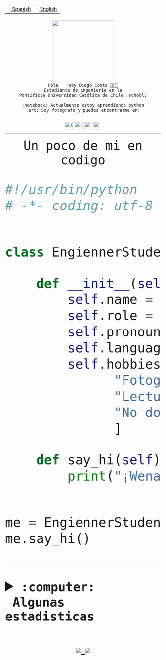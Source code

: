 <table border="0"  align="right">
 <tr><td><a href="README.md"><img src="https://upload.wikimedia.org/wikipedia/commons/thumb/8/89/Bandera_de_Espa%C3%B1a.svg/1200px-Bandera_de_Espa%C3%B1a.svg.png" height="10"> Spanish</a></td>
 <td><a href="README.en.md"><img src="https://upload.wikimedia.org/wikipedia/commons/a/a4/Flag_of_the_United_States.svg" height="10"> English</a></td></tr>
</table><br><br><br>


<p align="center">
  <img src="https://github.com/diegocostares/diegocostares/blob/main/Images/aaa2.gif?raw=true" width="200px">
  <br><samp>
    Hola <img src="https://media.giphy.com/media/hvRJCLFzcasrR4ia7z/giphy.gif" width="16px"> soy Diego Costa 👨🏻‍💻<br>
    Estudiante de ingeniería en la <br>
    Pontificia Universidad Católica de Chile :school:<br>
  <br>
    :notebook: Actualmente estoy aprendiendo python <br>
    :art: Soy fotografo y puedes encontrarme en: <br>
  <br></samp>
  
</p>

<p align="center">
   <a href="https://instagram.com/diegocosta_no" target="blank">
    <img 
    align="center" src="https://cdn.jsdelivr.net/npm/simple-icons@3.0.1/icons/instagram.svg" alt="instagram" height="25px" width="25px" />
  </a>
  <a style="border: 3px solid; color: white;"href="https://t.me/diegocosta_no" target="blank">
  <img
  align="center" alt="Telegram" width="25px" src="https://icons-for-free.com/iconfiles/png/512/Telegram-1324888767380505522.png" />
</a>
<a href="https://api.whatsapp.com/send?phone=56971897835&text=Hola!" target="blank">
  <img
  align="center" alt="wtsp" width="25px" src="https://img.icons8.com/pastel-glyph/2x/whatsapp--v2.png" />
</a>
<a href="https://www.linkedin.com/in/diego-costa-786249213/" target="blank">
  <img
  align="center" alt="wtsp" width="25px" src="https://img.icons8.com/metro/452/linkedin.png" />
</a>

  </a>
</p>

---


<p align="center"><font size="25"><samp>Un poco de mi en codigo</samp></front></p>


```python
#!/usr/bin/python
# -*- coding: utf-8 -*-


class EngiennerStudent:

    def __init__(self):
        self.name = "Diego Costa"
        self.role = "Estudiante"
        self.pronouns = "he/him"
        self.language_spoken = ["es_CL", "en_US"]
        self.hobbies = [
              "Fotografia",
              "Lectura",
              "No dormir",
              ]

    def say_hi(self):
        print("¡Wena mundo!")


me = EngiennerStudent()
me.say_hi()
```
---
<details>
  <summary><b><samp>:computer: &nbsp;Algunas estadisticas</samp></b></summary>
  <br/></p>

<!--START_SECTION:waka-->
![Code Time](http://img.shields.io/badge/Code%20Time-454%20hrs%207%20mins-blue)

**Soy nocturno 🦉** 

```text
🌞 Mañana     6 commits      ░░░░░░░░░░░░░░░░░░░░░░░░░   2.11% 
🌆 Día        107 commits    █████████░░░░░░░░░░░░░░░░   37.54% 
🌃 Tarde      83 commits     ███████░░░░░░░░░░░░░░░░░░   29.12% 
🌙 Noche      89 commits     ███████░░░░░░░░░░░░░░░░░░   31.23%

```
📅 **Soy más productivo los Miércoles** 

```text
Lunes        22 commits     ██░░░░░░░░░░░░░░░░░░░░░░░   7.72% 
Martes       28 commits     ██░░░░░░░░░░░░░░░░░░░░░░░   9.82% 
Miércoles    110 commits    █████████░░░░░░░░░░░░░░░░   38.6% 
Jueves       24 commits     ██░░░░░░░░░░░░░░░░░░░░░░░   8.42% 
Viernes      9 commits      ░░░░░░░░░░░░░░░░░░░░░░░░░   3.16% 
Sábado       40 commits     ███░░░░░░░░░░░░░░░░░░░░░░   14.04% 
Domingo      52 commits     ████░░░░░░░░░░░░░░░░░░░░░   18.25%

```


📊 **Esta semana me dediqué a** 

```text
🐱‍💻 Proyectos: 
T1                       6 hrs 50 mins       █████░░░░░░░░░░░░░░░░░░░░   21.88% 
G74_BDD                  6 hrs 49 mins       █████░░░░░░░░░░░░░░░░░░░░   21.87% 
SHAREGO-G54              4 hrs 35 mins       ███░░░░░░░░░░░░░░░░░░░░░░   14.7% 
private                  3 hrs 3 mins        ██░░░░░░░░░░░░░░░░░░░░░░░   9.8% 
T0v2                     2 hrs 21 mins       ██░░░░░░░░░░░░░░░░░░░░░░░   7.53%

```


 Last Updated on 09/05/2022 12:46:29 UTC
<!--END_SECTION:waka-->
  
  

 <p align="center"> <img src="https://github-readme-stats.vercel.app/api?username=diegocostares&show_icons=true&theme=ayu-mirage" alt="abhisheknaiidu" /></p>
 
</details>

<p align=center>
  <a href="https://github.com/diegocostares">
    <img src="https://badges.pufler.dev/visits/diegocostares/diegocostares?style=flat-square&color=black&logo=github">
  </a>
  <a href="https://github.com/diegocostares?tab=repositories">
    <img src="https://badges.pufler.dev/repos/diegocostares?style=flat-square&color=black&logo=github">
  </a>
</p>
